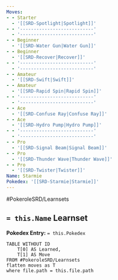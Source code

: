 ```yaml
---
Moves:
- - Starter
  - '[[SRD-Spotlight|Spotlight]]'
- - '---------------------------'
  - '---------------------------'
- - Beginner
  - '[[SRD-Water Gun|Water Gun]]'
- - Beginner
  - '[[SRD-Recover|Recover]]'
- - '---------------------------'
  - '---------------------------'
- - Amateur
  - '[[SRD-Swift|Swift]]'
- - Amateur
  - '[[SRD-Rapid Spin|Rapid Spin]]'
- - '---------------------------'
  - '---------------------------'
- - Ace
  - '[[SRD-Confuse Ray|Confuse Ray]]'
- - Ace
  - '[[SRD-Hydro Pump|Hydro Pump]]'
- - '---------------------------'
  - '---------------------------'
- - Pro
  - '[[SRD-Signal Beam|Signal Beam]]'
- - Pro
  - '[[SRD-Thunder Wave|Thunder Wave]]'
- - Pro
  - '[[SRD-Twister|Twister]]'
Name: Starmie
Pokedex: '[[SRD-Starmie|Starmie]]'
---
```


#PokeroleSRD/Learnsets

## `= this.Name` Learnset

**Pokedex Entry:** `= this.Pokedex`

```dataview
TABLE WITHOUT ID
    T[0] AS Learned,
    T[1] AS Move
FROM #PokeroleSRD/Learnsets
flatten moves as T
where file.path = this.file.path
```
